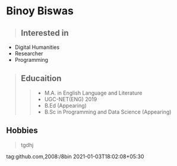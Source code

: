 # Binoy Biswas

> ## Interested in
- Digital Humanities
- Researcher 
- Programming

> ## Educaition
>>- M.A. in English Language and Literature
>>- UGC-NET(ENG) 2019
>>- B.Ed (Appearing)
>>- B.Sc in Programming and Data Science (Appearing)

## Hobbies

> tgdhj


<?xml version="1.0" encoding="UTF-8"?>
<feed xmlns="http://www.w3.org/2005/Atom" xmlns:media="http://search.yahoo.com/mrss/" xml:lang="en-US">
  <id>tag:github.com,2008:/8bin</id>
  <link type="text/html" rel="alternate" href="https://github.com/8bin"/>
  <link type="application/atom+xml" rel="self" href="https://github.com/8bin.private.atom?token=ASKX2WGGCBIMOOWL3K2DTO57ZYKXS"/>
  <title>Private Feed for 8bin</title>
  <updated>2021-01-03T18:02:08+05:30</updated>
</feed>
